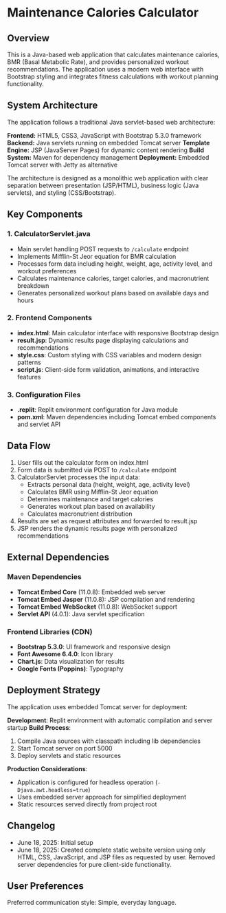 # Maintenance Calories Calculator

## Overview

This is a Java-based web application that calculates maintenance calories, BMR (Basal Metabolic Rate), and provides personalized workout recommendations. The application uses a modern web interface with Bootstrap styling and integrates fitness calculations with workout planning functionality.

## System Architecture

The application follows a traditional Java servlet-based web architecture:

**Frontend:** HTML5, CSS3, JavaScript with Bootstrap 5.3.0 framework
**Backend:** Java servlets running on embedded Tomcat server
**Template Engine:** JSP (JavaServer Pages) for dynamic content rendering
**Build System:** Maven for dependency management
**Deployment:** Embedded Tomcat server with Jetty as alternative

The architecture is designed as a monolithic web application with clear separation between presentation (JSP/HTML), business logic (Java servlets), and styling (CSS/Bootstrap).

## Key Components

### 1. CalculatorServlet.java
- Main servlet handling POST requests to `/calculate` endpoint
- Implements Mifflin-St Jeor equation for BMR calculation
- Processes form data including height, weight, age, activity level, and workout preferences
- Calculates maintenance calories, target calories, and macronutrient breakdown
- Generates personalized workout plans based on available days and hours

### 2. Frontend Components
- **index.html**: Main calculator interface with responsive Bootstrap design
- **result.jsp**: Dynamic results page displaying calculations and recommendations
- **style.css**: Custom styling with CSS variables and modern design patterns
- **script.js**: Client-side form validation, animations, and interactive features

### 3. Configuration Files
- **.replit**: Replit environment configuration for Java module
- **pom.xml**: Maven dependencies including Tomcat embed components and servlet API

## Data Flow

1. User fills out the calculator form on index.html
2. Form data is submitted via POST to `/calculate` endpoint
3. CalculatorServlet processes the input data:
   - Extracts personal data (height, weight, age, activity level)
   - Calculates BMR using Mifflin-St Jeor equation
   - Determines maintenance and target calories
   - Generates workout plan based on availability
   - Calculates macronutrient distribution
4. Results are set as request attributes and forwarded to result.jsp
5. JSP renders the dynamic results page with personalized recommendations

## External Dependencies

### Maven Dependencies
- **Tomcat Embed Core** (11.0.8): Embedded web server
- **Tomcat Embed Jasper** (11.0.8): JSP compilation and rendering
- **Tomcat Embed WebSocket** (11.0.8): WebSocket support
- **Servlet API** (4.0.1): Java servlet specification

### Frontend Libraries (CDN)
- **Bootstrap 5.3.0**: UI framework and responsive design
- **Font Awesome 6.4.0**: Icon library
- **Chart.js**: Data visualization for results
- **Google Fonts (Poppins)**: Typography

## Deployment Strategy

The application uses embedded Tomcat server for deployment:

**Development**: Replit environment with automatic compilation and server startup
**Build Process**: 
1. Compile Java sources with classpath including lib dependencies
2. Start Tomcat server on port 5000
3. Deploy servlets and static resources

**Production Considerations**: 
- Application is configured for headless operation (`-Djava.awt.headless=true`)
- Uses embedded server approach for simplified deployment
- Static resources served directly from project root

## Changelog

- June 18, 2025: Initial setup
- June 18, 2025: Created complete static website version using only HTML, CSS, JavaScript, and JSP files as requested by user. Removed server dependencies for pure client-side functionality.

## User Preferences

Preferred communication style: Simple, everyday language.